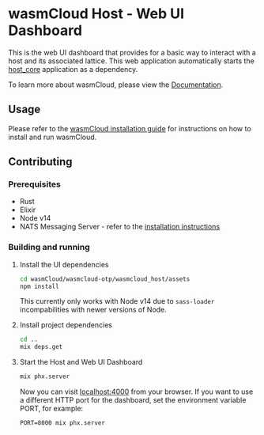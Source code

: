 # wasmCloud Host - Web UI Dashboard

This is the web UI dashboard that provides for a basic way to interact with a host and its associated lattice.
This web application automatically starts the [host_core](../host_core/README.md) application as a dependency.

To learn more about wasmCloud, please view the [Documentation](https://wasmcloud.dev).


## Usage

Please refer to the [wasmCloud installation guide](https://wasmcloud.dev/overview/installation/) for instructions on how to install and run wasmCloud.


## Contributing

### Prerequisites

 - Rust
 - Elixir
 - Node v14
 - NATS Messaging Server - refer to the [installation instructions](https://docs.nats.io/nats-server/installation)

### Building and running

1. Install the UI dependencies

    ```bash
    cd wasmCloud/wasmcloud-otp/wasmcloud_host/assets
    npm install
    ```

    This currently only works with Node v14 due to `sass-loader` incompabilities with newer versions of Node.

1. Install project dependencies

    ```bash
    cd ..
    mix deps.get
    ```

1. Start the Host and Web UI Dashboard

    ```bash
    mix phx.server
    ```

    Now you can visit [localhost:4000](http://localhost:4000) from your browser. If you want to use a different HTTP port for the dashboard, set the environment variable PORT, for example:

    ```
    PORT=8000 mix phx.server
    ```
